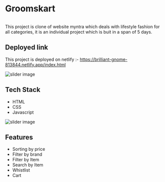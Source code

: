 # Groomskart

<img src="https://brilliant-gnome-813844.netlify.app/logo.png" alt/>

This project is clone of website myntra which deals with lifestyle fashion for all categories, it is an individual project which is buit in a span of 5 days.

<h2 text-decoration="underline">Deployed link</h2>

This project is deployed on netlify :- https://brilliant-gnome-813844.netlify.app/index.html

<img src="https://brilliant-gnome-813844.netlify.app/slider%20image/slider-1.webp" alt="slider image"/>

<h2>Tech Stack</h2>

<ul>
   <li>HTML</li>
   <li>CSS</li>
   <li>Javascript</li>
</ul>


<img src="https://brilliant-gnome-813844.netlify.app/slider%20image/slider-3.webp" alt="slider image"/>

<h2>Features</h2>

<ul>
   <li>Sorting by price</li>
   <li>Filter by brand</li>
   <li>Filter by Item</li>
   <li>Search by Item</li>
   <li>Whistlist </li>
   <li>Cart</li>
</ul>

